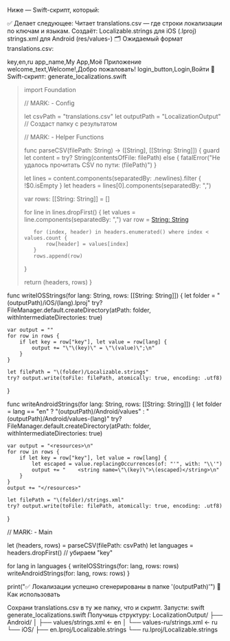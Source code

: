 Ниже — Swift-скрипт, который:

✅ Делает следующее:
Читает translations.csv — где строки локализации по ключам и языкам.
Создаёт:
Localizable.strings для iOS (.lproj)
strings.xml для Android (res/values-<lang>)
🗂 Ожидаемый формат translations.csv:

key,en,ru
app_name,My App,Моё Приложение
welcome_text,Welcome!,Добро пожаловать!
login_button,Login,Войти
🧾 Swift-скрипт: generate_localizations.swift

>import Foundation
>
>// MARK: - Config
>
>let csvPath = "translations.csv"
>let outputPath = "LocalizationOutput" // Создаст папку с результатом
>
>// MARK: - Helper Functions
>
>func parseCSV(filePath: String) -> ([String], [[String: String]]) {
>    guard let content = try? String(contentsOfFile: filePath) else {
>        fatalError("Не удалось прочитать CSV по пути: \(filePath)")
>    }
>
>    let lines = content.components(separatedBy: .newlines).filter { !$0.isEmpty }
>    let headers = lines[0].components(separatedBy: ",")
>
>    var rows: [[String: String]] = []
>
>    for line in lines.dropFirst() {
>        let values = line.components(separatedBy: ",")
>        var row = [String: String]()
>
>        for (index, header) in headers.enumerated() where index < values.count {
>            row[header] = values[index]
>        }
>        rows.append(row)
>    }
>
>    return (headers, rows)
>}

func writeIOSStrings(for lang: String, rows: [[String: String]]) {
    let folder = "\(outputPath)/iOS/\(lang).lproj"
    try? FileManager.default.createDirectory(atPath: folder, withIntermediateDirectories: true)

    var output = ""
    for row in rows {
        if let key = row["key"], let value = row[lang] {
            output += "\"\(key)\" = \"\(value)\";\n"
        }
    }

    let filePath = "\(folder)/Localizable.strings"
    try? output.write(toFile: filePath, atomically: true, encoding: .utf8)
}

func writeAndroidStrings(for lang: String, rows: [[String: String]]) {
    let folder = lang == "en"
        ? "\(outputPath)/Android/values"
        : "\(outputPath)/Android/values-\(lang)"
    try? FileManager.default.createDirectory(atPath: folder, withIntermediateDirectories: true)

    var output = "<resources>\n"
    for row in rows {
        if let key = row["key"], let value = row[lang] {
            let escaped = value.replacingOccurrences(of: "'", with: "\\'")
            output += "    <string name=\"\(key)\">\(escaped)</string>\n"
        }
    }
    output += "</resources>"

    let filePath = "\(folder)/strings.xml"
    try? output.write(toFile: filePath, atomically: true, encoding: .utf8)
}

// MARK: - Main

let (headers, rows) = parseCSV(filePath: csvPath)
let languages = headers.dropFirst() // убираем "key"

for lang in languages {
    writeIOSStrings(for: lang, rows: rows)
    writeAndroidStrings(for: lang, rows: rows)
}

print("✅ Локализации успешно сгенерированы в папке '\(outputPath)'")
🚀 Как использовать

Сохрани translations.csv в ту же папку, что и скрипт.
Запусти:
swift generate_localizations.swift
Получишь структуру:
LocalizationOutput/
├── Android/
│   ├── values/strings.xml       ← en
│   └── values-ru/strings.xml    ← ru
└── iOS/
    ├── en.lproj/Localizable.strings
    └── ru.lproj/Localizable.strings

